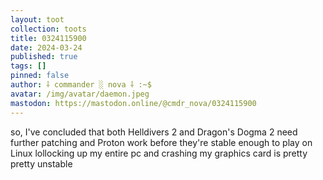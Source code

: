 ```yaml
---
layout: toot
collection: toots
title: 0324115900
date: 2024-03-24
published: true
tags: []
pinned: false
author: ⸸ commander ░ nova ⸸ :~$
avatar: /img/avatar/daemon.jpeg
mastodon: https://mastodon.online/@cmdr_nova/0324115900
---
```


so, I've concluded that both Helldivers 2 and Dragon's Dogma 2 need further patching and Proton work before they're stable enough to play on Linux lollocking up my entire pc and crashing my graphics card is pretty pretty unstable
